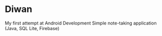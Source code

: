 # Diwan
My first attempt at Android Development
Simple note-taking application (Java, SQL Lite, Firebase)
